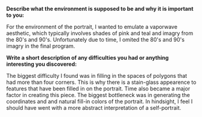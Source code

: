 **Describe what the environment is supposed to be and why it is important to you:**

For the environment of the portrait, I wanted to emulate a vaporwave aesthetic, which typically involves shades of pink and teal and imagry from the 80's and 90's. 
Unfortunately due to time, I omited the 80's and 90's imagry in the final program. 

**Write a short description of any difficulties you had or anything interesting you discovered:**

The biggest difficulty I found was in filling in the spaces of polygons that had more than four corners. This is why there is a stain-glass appearence to features that have been filled in on the portrait. Time also became a major factor in creating this piece. The biggest bottleneck was in generating the coordinates and and natural fill-in colors of the portrait. In hindsight, I feel I should have went with a more abstract interpretation of a self-portrait. 

![]()
